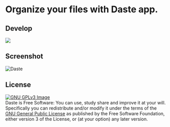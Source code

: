 # Organize your files with Daste app.

## Develop
![](https://img.shields.io/github/forks/xmha97/Daste?style=for-the-badge)

## Screenshot
![Daste](https://user-images.githubusercontent.com/23485114/123182996-d4370500-d4a5-11eb-93d4-4e9519143337.png)

## License
[![GNU GPLv3 Image](https://www.gnu.org/graphics/gplv3-127x51.png)](http://www.gnu.org/licenses/gpl-3.0.en.html)  
Daste is Free Software: You can use, study share and improve it at your
will. Specifically you can redistribute and/or modify it under the terms of the
[GNU General Public License](https://www.gnu.org/licenses/gpl.html) as
published by the Free Software Foundation, either version 3 of the License, or
(at your option) any later version.  
